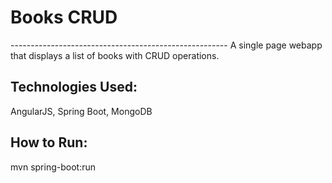 <h1>Books CRUD</h1>
------------------------------------------------------
A single page webapp that displays a list of books with CRUD operations.

Technologies Used:
------------------
AngularJS, Spring Boot, MongoDB

How to Run:
---------------
mvn spring-boot:run